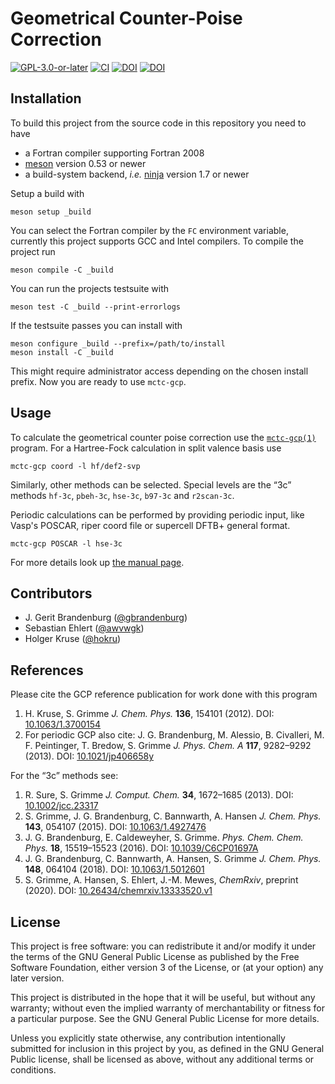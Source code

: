 # Geometrical Counter-Poise Correction

[![GPL-3.0-or-later](https://img.shields.io/github/license/grimme-lab/gcp)](LICENSE)
[![CI](https://github.com/grimme-lab/gcp/workflows/CI/badge.svg)](https://github.com/grimme-lab/gcp/actions)
[![DOI](https://img.shields.io/badge/DOI-10.1063%2F1.3700154-blue)](https://doi.org/10.1063/1.3700154)
[![DOI](https://img.shields.io/badge/DOI-10.1021%2Fjp406658y-blue)](https://doi.org/10.1021/jp406658y)


## Installation

To build this project from the source code in this repository you need to have
- a Fortran compiler supporting Fortran 2008
- [meson](https://mesonbuild.com) version 0.53 or newer
- a build-system backend, *i.e.* [ninja](https://ninja-build.org) version 1.7 or newer

Setup a build with

```
meson setup _build
```

You can select the Fortran compiler by the `FC` environment variable, currently this project supports GCC and Intel compilers.
To compile the project run

```
meson compile -C _build
```

You can run the projects testsuite with

```
meson test -C _build --print-errorlogs
```

If the testsuite passes you can install with

```
meson configure _build --prefix=/path/to/install
meson install -C _build
```

This might require administrator access depending on the chosen install prefix.
Now you are ready to use ``mctc-gcp``.


## Usage

To calculate the geometrical counter poise correction use the [``mctc-gcp(1)``](man/mctc-gcp.1.adoc) program.
For a Hartree-Fock calculation in split valence basis use

```
mctc-gcp coord -l hf/def2-svp
```

Similarly, other methods can be selected.
Special levels are the “3c” methods ``hf-3c``, ``pbeh-3c``, ``hse-3c``, ``b97-3c`` and ``r2scan-3c``.

Periodic calculations can be performed by providing periodic input, like Vasp's POSCAR, riper coord file or supercell DFTB+ general format.

```
mctc-gcp POSCAR -l hse-3c
```

For more details look up [the manual page](man/mctc-gcp.1.adoc).


## Contributors

- J. Gerit Brandenburg ([@gbrandenburg](https://github.com/gbrandenburg))
- Sebastian Ehlert ([@awvwgk](https://github.com/awvwgk))
- Holger Kruse ([@hokru](https://github.com/hokru))


## References

Please cite the GCP reference publication for work done with this program

1. H. Kruse, S. Grimme *J. Chem. Phys.* **136**, 154101 (2012).
   DOI: [10.1063/1.3700154](https://doi.org/10.1063/1.3700154)
2. For periodic GCP also cite:
   J. G. Brandenburg, M. Alessio, B. Civalleri, M. F. Peintinger,
   T. Bredow, S. Grimme *J. Phys. Chem. A* **117**, 9282–9292 (2013).
   DOI: [10.1021/jp406658y](https://doi.org/10.1021/jp406658y)

For the “3c” methods see:

1. R. Sure, S. Grimme *J. Comput. Chem.* **34**, 1672–1685 (2013).
   DOI: [10.1002/jcc.23317](https://doi.org/10.1002/jcc.23317)
2. S. Grimme, J. G. Brandenburg, C. Bannwarth, A. Hansen *J. Chem. Phys.* **143**,
   054107 (2015). DOI: [10.1063/1.4927476](https://doi.org/10.1063/1.4927476)
3. J. G. Brandenburg, E. Caldeweyher, S. Grimme. *Phys. Chem. Chem. Phys.* **18**,
   15519–15523 (2016).
   DOI: [10.1039/C6CP01697A](https://doi.org/10.1039/C6CP01697A)
4. J. G. Brandenburg, C. Bannwarth, A. Hansen, S. Grimme *J. Chem. Phys.* **148**,
   064104 (2018). DOI: [10.1063/1.5012601](https://doi.org/10.1063/1.5012601)
5. S. Grimme, A. Hansen, S. Ehlert, J.-M. Mewes, *ChemRxiv*, preprint (2020).
   DOI: [10.26434/chemrxiv.13333520.v1](https://doi.org/10.26434/chemrxiv.13333520.v1)


## License

This project is free software: you can redistribute it and/or modify it under
the terms of the GNU General Public License as published by
the Free Software Foundation, either version 3 of the License, or
(at your option) any later version.

This project is distributed in the hope that it will be useful,
but without any warranty; without even the implied warranty of
merchantability or fitness for a particular purpose.  See the
GNU General Public License for more details.

Unless you explicitly state otherwise, any contribution intentionally
submitted for inclusion in this project by you, as defined in the
GNU General Public license, shall be licensed as above, without any
additional terms or conditions.
